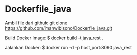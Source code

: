 # Dockerfile_java

Ambil file dari github:
git clone https://github.com/imanwibisono/Dockerfile_java.git

Build Docker Image:
$ docker build -t java_rest .

Jalankan Docker:
$ docker run -d -p host_port:8090 java_rest
